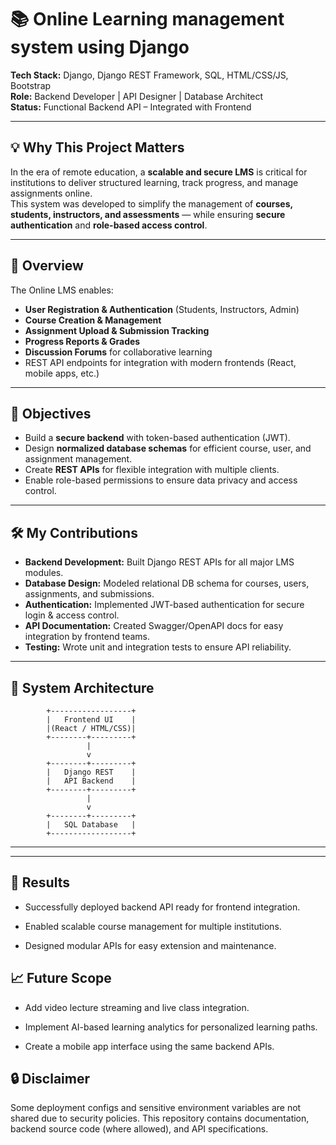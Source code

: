 # 📚 Online Learning management system using Django

**Tech Stack:** Django, Django REST Framework, SQL, HTML/CSS/JS, Bootstrap  
**Role:** Backend Developer | API Designer | Database Architect  
**Status:** Functional Backend API – Integrated with Frontend  

---

## 💡 Why This Project Matters  
In the era of remote education, a **scalable and secure LMS** is critical for institutions to deliver structured learning, track progress, and manage assignments online.  
This system was developed to simplify the management of **courses, students, instructors, and assessments** — while ensuring **secure authentication** and **role-based access control**.

---

## 📌 Overview  
The Online LMS enables:  
- **User Registration & Authentication** (Students, Instructors, Admin)  
- **Course Creation & Management**  
- **Assignment Upload & Submission Tracking**  
- **Progress Reports & Grades**  
- **Discussion Forums** for collaborative learning  
- REST API endpoints for integration with modern frontends (React, mobile apps, etc.)

---

## 🎯 Objectives
- Build a **secure backend** with token-based authentication (JWT).  
- Design **normalized database schemas** for efficient course, user, and assignment management.  
- Create **REST APIs** for flexible integration with multiple clients.  
- Enable role-based permissions to ensure data privacy and access control.  

---

## 🛠 My Contributions
- **Backend Development:** Built Django REST APIs for all major LMS modules.  
- **Database Design:** Modeled relational DB schema for courses, users, assignments, and submissions.  
- **Authentication:** Implemented JWT-based authentication for secure login & access control.  
- **API Documentation:** Created Swagger/OpenAPI docs for easy integration by frontend teams.  
- **Testing:** Wrote unit and integration tests to ensure API reliability.  

---

## 📂 System Architecture

            +------------------+
            |   Frontend UI    |
            |(React / HTML/CSS)|
            +--------+---------+
                     |
                     v
            +--------+---------+
            |   Django REST    |
            |   API Backend    |
            +--------+---------+
                     |
                     v
            +--------+---------+
            |   SQL Database   |
            +------------------+

  ---

  ---
## 🚀 Results
- Successfully deployed backend API ready for frontend integration.

- Enabled scalable course management for multiple institutions.

- Designed modular APIs for easy extension and maintenance.

## 📈 Future Scope
- Add video lecture streaming and live class integration.

- Implement AI-based learning analytics for personalized learning paths.

- Create a mobile app interface using the same backend APIs.

## 🔒 Disclaimer
Some deployment configs and sensitive environment variables are not shared due to security policies. This repository contains documentation, backend source code (where allowed), and API specifications.
